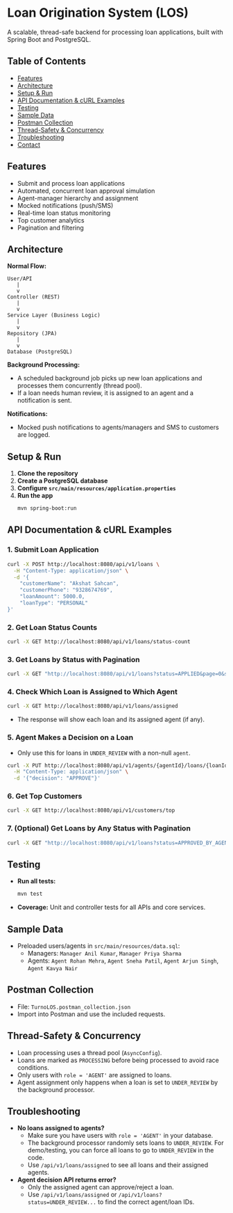 # Loan Origination System (LOS)

A scalable, thread-safe backend for processing loan applications, built with Spring Boot and PostgreSQL.

## Table of Contents
- [Features](#features)
- [Architecture](#architecture)
- [Setup & Run](#setup--run)
- [API Documentation & cURL Examples](#api-documentation--curl-examples)
- [Testing](#testing)
- [Sample Data](#sample-data)
- [Postman Collection](#postman-collection)
- [Thread-Safety & Concurrency](#thread-safety--concurrency)
- [Troubleshooting](#troubleshooting)
- [Contact](#contact)

## Features
- Submit and process loan applications
- Automated, concurrent loan approval simulation
- Agent-manager hierarchy and assignment
- Mocked notifications (push/SMS)
- Real-time loan status monitoring
- Top customer analytics
- Pagination and filtering

## Architecture

**Normal Flow:**

```
User/API
   |
   v
Controller (REST)
   |
   v
Service Layer (Business Logic)
   |
   v
Repository (JPA)
   |
   v
Database (PostgreSQL)
```

**Background Processing:**
- A scheduled background job picks up new loan applications and processes them concurrently (thread pool).
- If a loan needs human review, it is assigned to an agent and a notification is sent.

**Notifications:**
- Mocked push notifications to agents/managers and SMS to customers are logged.

## Setup & Run

1. **Clone the repository**
2. **Create a PostgreSQL database**
3. **Configure `src/main/resources/application.properties`**
4. **Run the app**
   ```bash
   mvn spring-boot:run
   ```

## API Documentation & cURL Examples

### 1. Submit Loan Application
```bash
curl -X POST http://localhost:8080/api/v1/loans \
  -H "Content-Type: application/json" \
  -d '{
    "customerName": "Akshat Sahcan",
    "customerPhone": "9328674769",
    "loanAmount": 5000.0,
    "loanType": "PERSONAL"
}'
```

### 2. Get Loan Status Counts
```bash
curl -X GET http://localhost:8080/api/v1/loans/status-count
```

### 3. Get Loans by Status with Pagination
```bash
curl -X GET "http://localhost:8080/api/v1/loans?status=APPLIED&page=0&size=10"
```

### 4. Check Which Loan is Assigned to Which Agent
```bash
curl -X GET http://localhost:8080/api/v1/loans/assigned
```
- The response will show each loan and its assigned agent (if any).

### 5. Agent Makes a Decision on a Loan
- Only use this for loans in `UNDER_REVIEW` with a non-null `agent`.
```bash
curl -X PUT http://localhost:8080/api/v1/agents/{agentId}/loans/{loanId}/decision \
  -H "Content-Type: application/json" \
  -d '{"decision": "APPROVE"}'
```

### 6. Get Top Customers
```bash
curl -X GET http://localhost:8080/api/v1/customers/top
```

### 7. (Optional) Get Loans by Any Status with Pagination
```bash
curl -X GET "http://localhost:8080/api/v1/loans?status=APPROVED_BY_AGENT&page=0&size=10"
```

## Testing

- **Run all tests:**
  ```bash
  mvn test
  ```
- **Coverage:** Unit and controller tests for all APIs and core services.

## Sample Data

- Preloaded users/agents in `src/main/resources/data.sql`:
  - Managers: `Manager Anil Kumar`, `Manager Priya Sharma`
  - Agents: `Agent Rohan Mehra`, `Agent Sneha Patil`, `Agent Arjun Singh`, `Agent Kavya Nair`

## Postman Collection

- File: `TurnoLOS.postman_collection.json`
- Import into Postman and use the included requests.

## Thread-Safety & Concurrency

- Loan processing uses a thread pool (`AsyncConfig`).
- Loans are marked as `PROCESSING` before being processed to avoid race conditions.
- Only users with `role = 'AGENT'` are assigned to loans.
- Agent assignment only happens when a loan is set to `UNDER_REVIEW` by the background processor.

## Troubleshooting

- **No loans assigned to agents?**
  - Make sure you have users with `role = 'AGENT'` in your database.
  - The background processor randomly sets loans to `UNDER_REVIEW`. For demo/testing, you can force all loans to go to `UNDER_REVIEW` in the code.
  - Use `/api/v1/loans/assigned` to see all loans and their assigned agents.
- **Agent decision API returns error?**
  - Only the assigned agent can approve/reject a loan.
  - Use `/api/v1/loans/assigned` or `/api/v1/loans?status=UNDER_REVIEW...` to find the correct agent/loan IDs.


